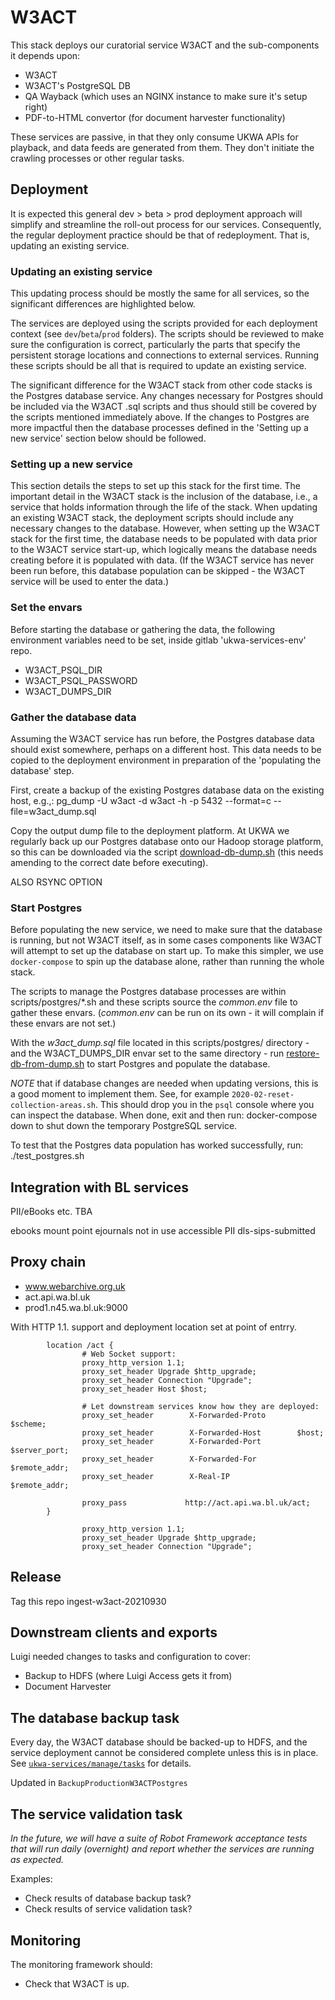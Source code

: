 W3ACT
=====
This stack deploys our curatorial service W3ACT and the sub-components it depends upon:

- W3ACT
- W3ACT's PostgreSQL DB
- QA Wayback (which uses an NGINX instance to make sure it's setup right)
- PDF-to-HTML convertor (for document harvester functionality)

These services are passive, in that they only consume UKWA APIs for playback, and data feeds are generated from them. They don't initiate the crawling processes or other regular tasks.

## Deployment
It is expected this general dev > beta > prod deployment approach will simplify and streamline the roll-out process for our services. Consequently, the regular deployment practice should be that of redeployment. That is, updating an existing service.

### Updating an existing service
This updating process should be mostly the same for all services, so the significant differences are highlighted below.

The services are deployed using the scripts provided for each deployment context (see `dev`/`beta`/`prod` folders).  The scripts should be reviewed to make sure the configuration is correct, particularly the parts that specify the persistent storage locations and connections to external services. Running these scripts should be all that is required to update an existing service.

The significant difference for the W3ACT stack from other code stacks is the Postgres database service. Any changes necessary for Postgres should be included via the W3ACT .sql scripts and thus should still be covered by the scripts mentioned immediately above. If the changes to Postgres are more impactful then the database processes defined in the 'Setting up a new service' section below should be followed.


### Setting up a new service
This section details the steps to set up this stack for the first time. The important detail in the W3ACT stack is the inclusion of the database, i.e., a service that holds information through the life of the stack. When updating an existing W3ACT stack, the deployment scripts should include any necessary changes to the database. However, when setting up the W3ACT stack for the first time, the database needs to be populated with data prior to the W3ACT service start-up, which logically means the database needs creating before it is populated with data. (If the W3ACT service has never been run before, this database population can be skipped - the W3ACT service will be used to enter the data.)

### Set the envars
Before starting the database or gathering the data, the following environment variables need to be set, inside gitlab 'ukwa-services-env' repo.
- W3ACT_PSQL_DIR
- W3ACT_PSQL_PASSWORD
- W3ACT_DUMPS_DIR

### Gather the database data
Assuming the W3ACT service has run before, the Postgres database data should exist somewhere, perhaps on a different host. This data needs to be copied to the deployment environment in preparation of the 'populating the database' step. 

First, create a backup of the existing Postgres database data on the existing host, e.g.,:
    pg_dump -U w3act -d w3act -h <postgres host> -p 5432 --format=c --file=w3act_dump.sql

Copy the output dump file to the deployment platform. At UKWA we regularly back up our Postgres database onto our Hadoop storage platform, so this can be downloaded via the script [download-db-dump.sh](scripts/postgres/download-db-dump.sh) (this needs amending to the correct date before executing).

ALSO RSYNC OPTION

### Start Postgres
Before populating the new service, we need to make sure that the database is running, but not W3ACT itself, as in some cases components like W3ACT will attempt to set up the database on start up. To make this simpler, we use `docker-compose` to spin up the database alone, rather than running the whole stack.

The scripts to manage the Postgres database processes are within scripts/postgres/\*.sh and these scripts source the *common.env* file to gather these envars. (*common.env* can be run on its own - it will complain if these envars are not set.)

With the *w3act_dump.sql* file located in this scripts/postgres/ directory - and the W3ACT_DUMPS_DIR envar set to the same directory - run [restore-db-from-dump.sh](scripts/postgres/restore-db-from-dump.sh) to start Postgres and populate the database.

_NOTE_ that if database changes are needed when updating versions, this is a good moment to implement them. See, for example `2020-02-reset-collection-areas.sh`.  This should drop you in the `psql` console where you can inspect the database.  When done, exit and then run:
    docker-compose down
to shut down the temporary PostgreSQL service.

To test that the Postgres data population has worked successfully, run:
    ./test_postgres.sh


## Integration with BL services
PII/eBooks etc. TBA

ebooks mount point
ejournals not in use
accessible PII
dls-sips-submitted

## Proxy chain

- www.webarchive.org.uk 
- act.api.wa.bl.uk
- prod1.n45.wa.bl.uk:9000

With HTTP 1.1. support and deployment location set at point of entrry.

```
        location /act {
                # Web Socket support:
                proxy_http_version 1.1;
                proxy_set_header Upgrade $http_upgrade;
                proxy_set_header Connection "Upgrade";
                proxy_set_header Host $host;

                # Let downstream services know how they are deployed:
                proxy_set_header        X-Forwarded-Proto       $scheme;
                proxy_set_header        X-Forwarded-Host        $host;
                proxy_set_header        X-Forwarded-Port        $server_port;
                proxy_set_header        X-Forwarded-For         $remote_addr;
                proxy_set_header        X-Real-IP               $remote_addr;

                proxy_pass             http://act.api.wa.bl.uk/act;
        }
```

```
                proxy_http_version 1.1;
                proxy_set_header Upgrade $http_upgrade;
                proxy_set_header Connection "Upgrade";
```

## Release

Tag this repo ingest-w3act-20210930 

## Downstream clients and exports

Luigi needed changes to tasks and configuration to cover:

- Backup to HDFS (where Luigi Access gets it from)
- Document Harvester


## The database backup task
Every day, the W3ACT database should be backed-up to HDFS, and the service deployment cannot be considered complete unless this is in place. See [`ukwa-services/manage/tasks`](../../manage/tasks/) for details.

Updated in `BackupProductionW3ACTPostgres`

## The service validation task
_In the future, we will have a suite of Robot Framework acceptance tests that will run daily (overnight) and report whether the services are running as expected._

Examples:
- Check results of database backup task?
- Check results of service validation task?


## Monitoring
The monitoring framework should:
- Check that W3ACT is up.

